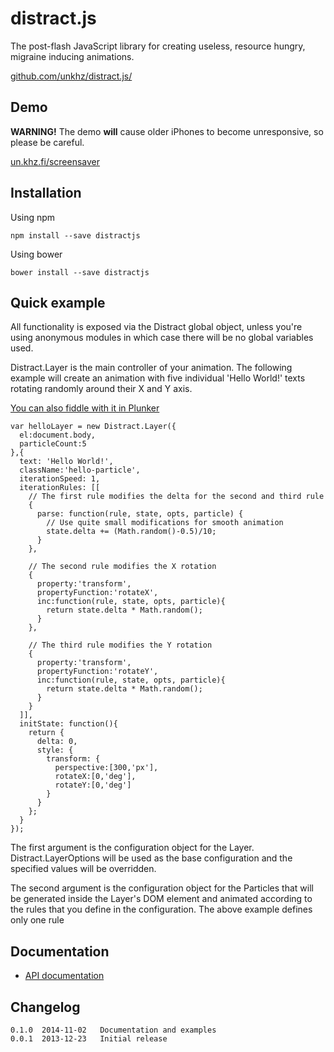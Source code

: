 # distract.js

The post-flash JavaScript library for creating useless, resource hungry, migraine inducing animations.

[github.com/unkhz/distract.js/](https://github.com/unkhz/distract.js/)

## Demo

**WARNING!** The demo __will__ cause older iPhones to become unresponsive, so please be careful.

[un.khz.fi/screensaver](http://un.khz.fi/screensaver)

## Installation

Using npm

    npm install --save distractjs

Using bower

    bower install --save distractjs

## Quick example

All functionality is exposed via the Distract global object, unless you're using anonymous modules in which case there will be no global variables used.

Distract.Layer is the main controller of your animation. The following example will create an animation with five individual 'Hello World!' texts rotating randomly around their X and Y axis.

[You can also fiddle with it in Plunker](http://plnkr.co/edit/edpxVL?p=preview)


    var helloLayer = new Distract.Layer({
      el:document.body,
      particleCount:5
    },{
      text: 'Hello World!',
      className:'hello-particle',
      iterationSpeed: 1,
      iterationRules: [[
        // The first rule modifies the delta for the second and third rule
        {
          parse: function(rule, state, opts, particle) {
            // Use quite small modifications for smooth animation
            state.delta += (Math.random()-0.5)/10;
          }
        },

        // The second rule modifies the X rotation
        {
          property:'transform',
          propertyFunction:'rotateX',
          inc:function(rule, state, opts, particle){
            return state.delta * Math.random();
          }
        },

        // The third rule modifies the Y rotation
        {
          property:'transform',
          propertyFunction:'rotateY',
          inc:function(rule, state, opts, particle){
            return state.delta * Math.random();
          }
        }
      ]],
      initState: function(){
        return {
          delta: 0,
          style: {
            transform: {
              perspective:[300,'px'],
              rotateX:[0,'deg'],
              rotateY:[0,'deg']
            }
          }
        };
      }
    });

The first argument is the configuration object for the Layer. Distract.LayerOptions
will be used as the base configuration and the specified values will be overridden.

The second argument is the configuration object for the Particles that will be generated
inside the Layer's DOM element and animated according to the rules that you define in the
configuration. The above example defines only one rule

## Documentation

  * [API documentation](http://distractjs.khz.fi/jsdoc)

## Changelog

    0.1.0  2014-11-02   Documentation and examples
    0.0.1  2013-12-23   Initial release
